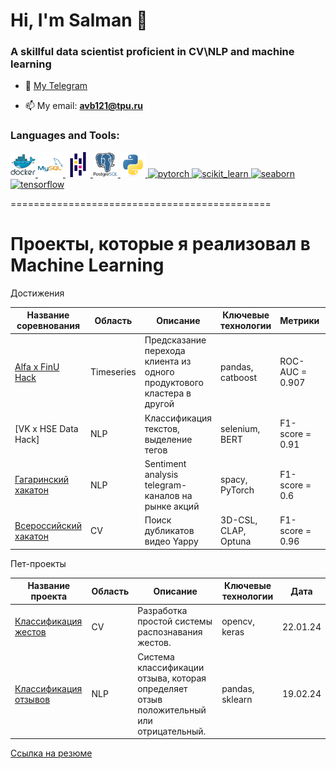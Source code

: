 <h1 align="left">Hi, I'm Salman 👋</h1>
<h3 align="left">A skillful data scientist proficient in CV\NLP and machine learning</h3>

- 💬 [My Telegram](https://t.me/totoroch)
  
- 📫 My email: **avb121@tpu.ru**

<h3 align="left">Languages and Tools:</h3>
<p align="left"> <a href="https://www.docker.com/" target="_blank" rel="noreferrer"> <img src="https://raw.githubusercontent.com/devicons/devicon/master/icons/docker/docker-original-wordmark.svg" alt="docker" width="40" height="40"/> </a> <a href="https://www.mysql.com/" target="_blank" rel="noreferrer"> <img src="https://raw.githubusercontent.com/devicons/devicon/master/icons/mysql/mysql-original-wordmark.svg" alt="mysql" width="40" height="40"/> </a> <a href="https://pandas.pydata.org/" target="_blank" rel="noreferrer"> <img src="https://raw.githubusercontent.com/devicons/devicon/2ae2a900d2f041da66e950e4d48052658d850630/icons/pandas/pandas-original.svg" alt="pandas" width="40" height="40"/> </a> <a href="https://www.postgresql.org" target="_blank" rel="noreferrer"> <img src="https://raw.githubusercontent.com/devicons/devicon/master/icons/postgresql/postgresql-original-wordmark.svg" alt="postgresql" width="40" height="40"/> </a> <a href="https://www.python.org" target="_blank" rel="noreferrer"> <img src="https://raw.githubusercontent.com/devicons/devicon/master/icons/python/python-original.svg" alt="python" width="40" height="40"/> </a> <a href="https://pytorch.org/" target="_blank" rel="noreferrer"> <img src="https://www.vectorlogo.zone/logos/pytorch/pytorch-icon.svg" alt="pytorch" width="40" height="40"/> </a> <a href="https://scikit-learn.org/" target="_blank" rel="noreferrer"> <img src="https://upload.wikimedia.org/wikipedia/commons/0/05/Scikit_learn_logo_small.svg" alt="scikit_learn" width="40" height="40"/> </a> <a href="https://seaborn.pydata.org/" target="_blank" rel="noreferrer"> <img src="https://seaborn.pydata.org/_images/logo-mark-lightbg.svg" alt="seaborn" width="40" height="40"/> </a> <a href="https://www.tensorflow.org" target="_blank" rel="noreferrer"> <img src="https://www.vectorlogo.zone/logos/tensorflow/tensorflow-icon.svg" alt="tensorflow" width="40" height="40"/> </a> </p>

=============================================

# Проекты, которые я реализовал в Machine Learning 

Достижения
  
| Название соревнования | Область | Описание | Ключевые технологии | Метрики | Результат | Дата |
| --- | --- | --- | --- | --- | --- | --- |
| [Alfa x FinU Hack]([https://github.com/fluke8/alfa-finu-hack-2024](https://github.com/Vvstr/Alfa-FinU)) | Timeseries | Предсказание перехода клиента из одного продуктового кластера в другой | pandas, catboost | ROC-AUC = 0.907 | 4 место | 14.02.24 |
| [VK x HSE Data Hack] | NLP | Классификация текстов, выделение тегов | selenium, BERT | F1-score = 0.91 | - |  21.04.24 |
| [Гагаринский хакатон](https://github.com/Vvstr/Gagarin-Hack) | NLP | Sentiment analysis telegram-каналов на рынке акций | spacy, PyTorch | F1-score = 0.6 | 18 место | 13.04.24 |
| [Всероссийский хакатон](https://github.com/Vvstr/duplicate_video_hack) | CV | Поиск дубликатов видео Yappy | 3D-CSL, CLAP, Optuna | F1-score = 0.96 | - | 27.10.24 |

Пет-проекты
  
| Название проекта | Область | Описание | Ключевые технологии | Дата |
| --- | --- | --- | --- | --- |
| [Классификация жестов](https://github.com/Vvstr/SignRec) | CV | Разработка простой системы распознавания жестов. | opencv, keras | 22.01.24 |
| [Классификация отзывов](https://github.com/Vvstr/ReviewClassification) | NLP | Cистема классификации отзыва, которая определяет отзыв положительный или отрицательный. | pandas, sklearn | 19.02.24 |



[Ссылка на резюме](https://tomsk.hh.ru/resume/c8f05ad7ff0bd5909a0039ed1f51516567574f)
